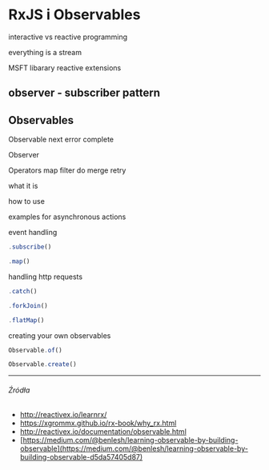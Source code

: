 # RxJS i Observables

interactive vs reactive programming

everything is a stream

MSFT libarary 
reactive extensions

## observer - subscriber pattern

## Observables

Observable
    next error complete
    
    
Observer

Operators
    map filter do merge retry
    
    

what it is

how to use

examples for asynchronous actions

event handling

```js
.subscribe()
```

```js
.map()
```

handling http requests

```js
.catch()
```

```js
.forkJoin()
```

```js
.flatMap()
```
creating your own observables

```js
Observable.of()
```

```js
Observable.create()
```

---

###### Źródła

* http://reactivex.io/learnrx/
* https://xgrommx.github.io/rx-book/why_rx.html
* http://reactivex.io/documentation/observable.html
* [https://medium.com/@benlesh/learning-observable-by-building-observable](https://medium.com/@benlesh/learning-observable-by-building-observable-d5da57405d87)